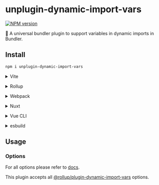 # unplugin-dynamic-import-vars

[![NPM version](https://img.shields.io/npm/v/unplugin-dynamic-import-vars?color=a1b858&label=)](https://www.npmjs.com/package/unplugin-dynamic-import-vars)

🍣 A universal bundler plugin to support variables in dynamic imports in Bundler.

## Install

```bash
npm i unplugin-dynamic-import-vars
```

<details>
<summary>Vite</summary><br>

```ts
// vite.config.ts
import UnpluginDynamicImportVars from 'unplugin-dynamic-import-vars/vite'

export default defineConfig({
  plugins: [
    UnpluginDynamicImportVars({
      /* options */
    }),
  ],
})
```

Example: [`playground/`](./playground/)

<br></details>

<details>
<summary>Rollup</summary><br>

```ts
// rollup.config.js
import UnpluginDynamicImportVars from 'unplugin-dynamic-import-vars/rollup'

export default {
  plugins: [
    UnpluginDynamicImportVars({
      /* options */
    }),
  ],
}
```

<br></details>

<details>
<summary>Webpack</summary><br>

```ts
// webpack.config.js
module.exports = {
  /* ... */
  plugins: [
    require('unplugin-dynamic-import-vars/webpack')({
      /* options */
    }),
  ],
}
```

<br></details>

<details>
<summary>Nuxt</summary><br>

```ts
// nuxt.config.js
export default defineNuxtConfig({
  modules: [
    [
      'unplugin-dynamic-import-vars/nuxt',
      {
        /* options */
      },
    ],
  ],
})
```

> This module works for both Nuxt 2 and [Nuxt Vite](https://github.com/nuxt/vite)

<br></details>

<details>
<summary>Vue CLI</summary><br>

```ts
// vue.config.js
module.exports = {
  configureWebpack: {
    plugins: [
      require('unplugin-dynamic-import-vars/webpack')({
        /* options */
      }),
    ],
  },
}
```

<br></details>

<details>
<summary>esbuild</summary><br>

```ts
// esbuild.config.js
import { build } from 'esbuild'
import UnpluginDynamicImportVars from 'unplugin-dynamic-import-vars/esbuild'

build({
  plugins: [UnpluginDynamicImportVars()],
})
```

<br></details>

## Usage

### Options

For all options please refer to [docs](https://github.com/rollup/plugins/tree/master/packages/dynamic-import-vars#options).

This plugin accepts all [@rollup/plugin-dynamic-import-vars](https://github.com/rollup/plugins/tree/master/packages/dynamic-import-vars#options) options.
